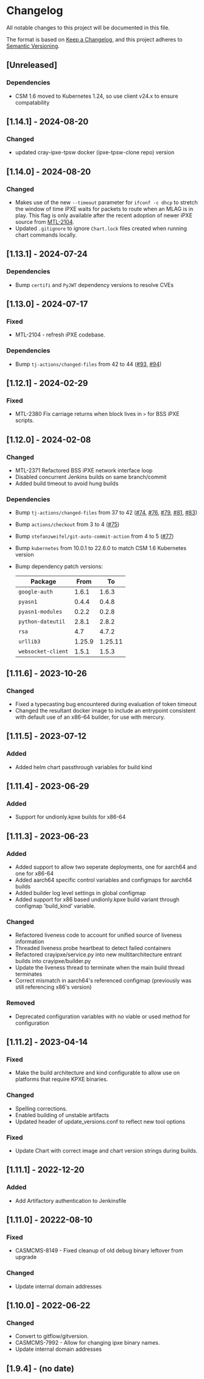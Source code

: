 # Changelog

All notable changes to this project will be documented in this file.

The format is based on [Keep a Changelog](https://keepachangelog.com/en/1.0.0/),
and this project adheres to [Semantic Versioning](https://semver.org/spec/v2.0.0.html).

## [Unreleased]

### Dependencies
- CSM 1.6 moved to Kubernetes 1.24, so use client v24.x to ensure compatability

## [1.14.1] - 2024-08-20

### Changed
- updated cray-ipxe-tpsw docker (ipxe-tpsw-clone repo) version

## [1.14.0] - 2024-08-20

### Changed
- Makes use of the new `--timeout` parameter for `ifconf -c dhcp` to stretch the window of time iPXE waits for packets to route when an MLAG is in play. This flag is only available after the recent adoption of newer iPXE source from [MTL-2104](https://jira-pro.it.hpe.com:8443/browse/MTL-2104).
- Updated `.gitignore` to ignore `Chart.lock` files created when running chart commands locally.

## [1.13.1] - 2024-07-24

### Dependencies
- Bump `certifi` and `PyJWT` dependency versions to resolve CVEs

## [1.13.0] - 2024-07-17

### Fixed
- MTL-2104 - refresh iPXE codebase.

### Dependencies
- Bump `tj-actions/changed-files` from 42 to 44 ([#93](https://github.com/Cray-HPE/cms-ipxe/pull/93), [#94](https://github.com/Cray-HPE/cms-ipxe/pull/94))

## [1.12.1] - 2024-02-29

### Fixed
- MTL-2380 Fix carriage returns when block lives in `>` for BSS iPXE scripts.

## [1.12.0] - 2024-02-08

### Changed
- MTL-2371 Refactored BSS iPXE network interface loop
- Disabled concurrent Jenkins builds on same branch/commit
- Added build timeout to avoid hung builds

### Dependencies
- Bump `tj-actions/changed-files` from 37 to 42 ([#74](https://github.com/Cray-HPE/cms-ipxe/pull/74), [#76](https://github.com/Cray-HPE/cms-ipxe/pull/76), [#79](https://github.com/Cray-HPE/cms-ipxe/pull/79), [#81](https://github.com/Cray-HPE/cms-ipxe/pull/81), [#83](https://github.com/Cray-HPE/cms-ipxe/pull/83))
- Bump `actions/checkout` from 3 to 4 ([#75](https://github.com/Cray-HPE/cms-ipxe/pull/75))
- Bump `stefanzweifel/git-auto-commit-action` from 4 to 5 ([#77](https://github.com/Cray-HPE/cms-ipxe/pull/77))
- Bump `kubernetes` from 10.0.1 to 22.6.0 to match CSM 1.6 Kubernetes version
- Bump dependency patch versions:
  
    | Package                  | From    | To       |
    |--------------------------|---------|----------|
    | `google-auth`            | 1.6.1   | 1.6.3    |
    | `pyasn1`                 | 0.4.4   | 0.4.8    |
    | `pyasn1-modules`         | 0.2.2   | 0.2.8    |
    | `python-dateutil`        | 2.8.1   | 2.8.2    |
    | `rsa`                    | 4.7     | 4.7.2    |
    | `urllib3`                | 1.25.9  | 1.25.11  |
    | `websocket-client`       | 1.5.1   | 1.5.3    |

## [1.11.6] - 2023-10-26
### Changed
- Fixed a typecasting bug encountered during evaluation of token timeout
- Changed the resultant docker image to include an entrypoint consistent with default use of an x86-64 builder, for use with mercury.

## [1.11.5] - 2023-07-12
### Added
- Added helm chart passthrough variables for build kind

## [1.11.4] - 2023-06-29
### Added
- Support for undionly.kpxe builds for x86-64

## [1.11.3] - 2023-06-23
### Added
- Added support to allow two seperate deployments, one for aarch64 and one for x86-64
- Added aarch64 specific control variables and configmaps for aarch64 builds
- Added builder log level settings in global configmap
- Added support for x86 based undionly.kpxe build variant through configmap 'build_kind' variable.
### Changed
- Refactored liveness code to account for unified source of liveness information
- Threaded liveness probe heartbeat to detect failed containers
- Refactored crayipxe/service.py into new multitarchitecture entrant builds into crayipxe/builder.py
- Update the liveness thread to terminate when the main build thread terminates
- Correct mismatch in aarch64's referenced configmap (previously was still referencing x86's version)
### Removed
- Deprecated configuration variables with no viable or used method for configuration

## [1.11.2] - 2023-04-14

### Fixed

- Make the build architecture and kind configurable to allow use on platforms that require KPXE binaries.

### Changed

- Spelling corrections.
- Enabled building of unstable artifacts
- Updated header of update_versions.conf to reflect new tool options

### Fixed

- Update Chart with correct image and chart version strings during builds.

## [1.11.1] - 2022-12-20

### Added

- Add Artifactory authentication to Jenkinsfile

## [1.11.0] - 20222-08-10

### Fixed
- CASMCMS-8149 - Fixed cleanup of old debug binary leftover from upgrade

### Changed
- Update internal domain addresses

## [1.10.0] - 2022-06-22 

### Changed

- Convert to gitflow/gitversion.
- CASMCMS-7992 - Allow for changing ipxe binary names.
- Update internal domain addresses

## [1.9.4] - (no date)
